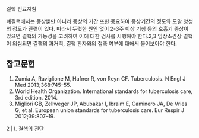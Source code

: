 결핵 진료지침

폐결핵에서는 증상뿐만 아니라 증상의 기간 또한 중요하여 증상기간의 정도와 도말 양성의 정도가 관련이 있다. 따라서 뚜렷한 원인 없이 2-3주 이상 기침 등의 호흡기 증상이 있으면 결핵의 가능성을 고려하여 이에 대한 검사를 시행해야 한다.2,3 임상소견상 결핵이 의심되면 결핵의 과거력, 결핵 환자와의 접촉 여부에 대해서 물어보아야 한다.

## 참고문헌

1.  Zumia A, Raviglione M, Hafner R, von Reyn CF. Tuberculosis. N Engl J Med 2013;368:745–55.
2.  World Health Organization. International standards for tuberculosis care, 3rd edition. 2014.
3.  Migliori GB, Zellweger JP, Abubakar I, Ibraim E, Caminero JA, De Vries G, et al. European union standards for tuberculosis care. Eur Respir J 2012;39:807–19.

2 | I. 결핵의 진단